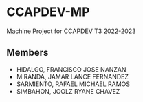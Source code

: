 # CCAPDEV-MP
Machine Project for CCAPDEV T3 2022-2023

## Members
- HIDALGO, FRANCISCO JOSE NANZAN
- MIRANDA, JAMAR LANCE FERNANDEZ
- SARMIENTO, RAFAEL MICHAEL RAMOS
- SIMBAHON, JOOLZ RYANE CHAVEZ

